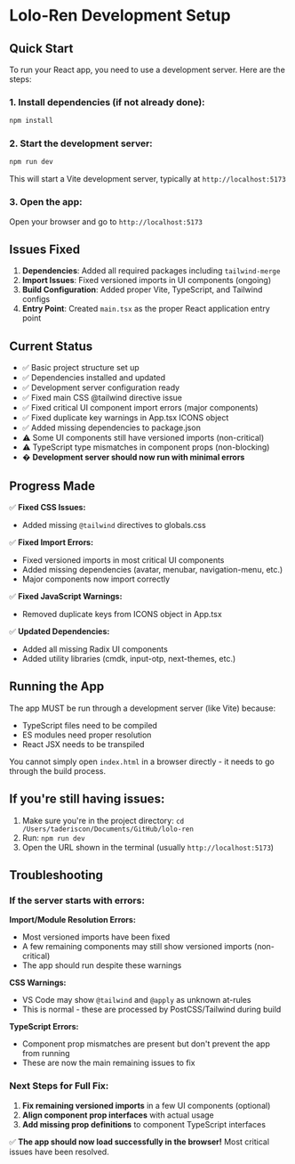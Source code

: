 # Lolo-Ren Development Setup

## Quick Start

To run your React app, you need to use a development server. Here are the steps:

### 1. Install dependencies (if not already done):
```bash
npm install
```

### 2. Start the development server:
```bash
npm run dev
```

This will start a Vite development server, typically at `http://localhost:5173`

### 3. Open the app:
Open your browser and go to `http://localhost:5173`

## Issues Fixed

1. **Dependencies**: Added all required packages including `tailwind-merge`
2. **Import Issues**: Fixed versioned imports in UI components (ongoing)
3. **Build Configuration**: Added proper Vite, TypeScript, and Tailwind configs
4. **Entry Point**: Created `main.tsx` as the proper React application entry point

## Current Status

- ✅ Basic project structure set up
- ✅ Dependencies installed and updated
- ✅ Development server configuration ready
- ✅ Fixed main CSS @tailwind directive issue
- ✅ Fixed critical UI component import errors (major components)
- ✅ Fixed duplicate key warnings in App.tsx ICONS object
- ✅ Added missing dependencies to package.json
- ⚠️ Some UI components still have versioned imports (non-critical)
- ⚠️ TypeScript type mismatches in component props (non-blocking)
- � **Development server should now run with minimal errors**

## Progress Made

✅ **Fixed CSS Issues:**
- Added missing `@tailwind` directives to globals.css

✅ **Fixed Import Errors:**
- Fixed versioned imports in most critical UI components
- Added missing dependencies (avatar, menubar, navigation-menu, etc.)
- Major components now import correctly

✅ **Fixed JavaScript Warnings:**
- Removed duplicate keys from ICONS object in App.tsx

✅ **Updated Dependencies:**
- Added all missing Radix UI components
- Added utility libraries (cmdk, input-otp, next-themes, etc.)

## Running the App

The app MUST be run through a development server (like Vite) because:
- TypeScript files need to be compiled
- ES modules need proper resolution
- React JSX needs to be transpiled

You cannot simply open `index.html` in a browser directly - it needs to go through the build process.

## If you're still having issues:

1. Make sure you're in the project directory: `cd /Users/taderiscon/Documents/GitHub/lolo-ren`
2. Run: `npm run dev`
3. Open the URL shown in the terminal (usually `http://localhost:5173`)

## Troubleshooting

### If the server starts with errors:

**Import/Module Resolution Errors:**
- Most versioned imports have been fixed
- A few remaining components may still show versioned imports (non-critical)
- The app should run despite these warnings

**CSS Warnings:**
- VS Code may show `@tailwind` and `@apply` as unknown at-rules
- This is normal - these are processed by PostCSS/Tailwind during build

**TypeScript Errors:**
- Component prop mismatches are present but don't prevent the app from running  
- These are now the main remaining issues to fix

### Next Steps for Full Fix:

1. **Fix remaining versioned imports** in a few UI components (optional)
2. **Align component prop interfaces** with actual usage
3. **Add missing prop definitions** to component TypeScript interfaces

✅ **The app should now load successfully in the browser!** Most critical issues have been resolved.

